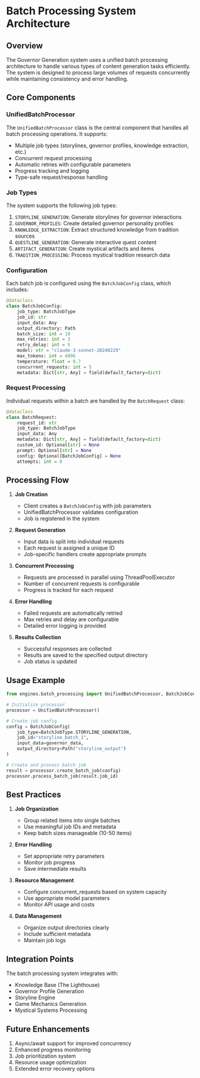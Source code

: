 # Batch Processing System Architecture

## Overview

The Governor Generation system uses a unified batch processing architecture to handle various types of content generation tasks efficiently. The system is designed to process large volumes of requests concurrently while maintaining consistency and error handling.

## Core Components

### UnifiedBatchProcessor

The `UnifiedBatchProcessor` class is the central component that handles all batch processing operations. It supports:

- Multiple job types (storylines, governor profiles, knowledge extraction, etc.)
- Concurrent request processing
- Automatic retries with configurable parameters
- Progress tracking and logging
- Type-safe request/response handling

### Job Types

The system supports the following job types:

1. `STORYLINE_GENERATION`: Generate storylines for governor interactions
2. `GOVERNOR_PROFILES`: Create detailed governor personality profiles
3. `KNOWLEDGE_EXTRACTION`: Extract structured knowledge from tradition sources
4. `QUESTLINE_GENERATION`: Generate interactive quest content
5. `ARTIFACT_GENERATION`: Create mystical artifacts and items
6. `TRADITION_PROCESSING`: Process mystical tradition research data

### Configuration

Each batch job is configured using the `BatchJobConfig` class, which includes:

```python
@dataclass
class BatchJobConfig:
    job_type: BatchJobType
    job_id: str
    input_data: Any
    output_directory: Path
    batch_size: int = 10
    max_retries: int = 3
    retry_delay: int = 5
    model: str = "claude-3-sonnet-20240229"
    max_tokens: int = 4096
    temperature: float = 0.7
    concurrent_requests: int = 5
    metadata: Dict[str, Any] = field(default_factory=dict)
```

### Request Processing

Individual requests within a batch are handled by the `BatchRequest` class:

```python
@dataclass
class BatchRequest:
    request_id: str
    job_type: BatchJobType
    input_data: Any
    metadata: Dict[str, Any] = field(default_factory=dict)
    custom_id: Optional[str] = None
    prompt: Optional[str] = None
    config: Optional[BatchJobConfig] = None
    attempts: int = 0
```

## Processing Flow

1. **Job Creation**
   - Client creates a `BatchJobConfig` with job parameters
   - UnifiedBatchProcessor validates configuration
   - Job is registered in the system

2. **Request Generation**
   - Input data is split into individual requests
   - Each request is assigned a unique ID
   - Job-specific handlers create appropriate prompts

3. **Concurrent Processing**
   - Requests are processed in parallel using ThreadPoolExecutor
   - Number of concurrent requests is configurable
   - Progress is tracked for each request

4. **Error Handling**
   - Failed requests are automatically retried
   - Max retries and delay are configurable
   - Detailed error logging is provided

5. **Results Collection**
   - Successful responses are collected
   - Results are saved to the specified output directory
   - Job status is updated

## Usage Example

```python
from engines.batch_processing import UnifiedBatchProcessor, BatchJobConfig, BatchJobType

# Initialize processor
processor = UnifiedBatchProcessor()

# Create job config
config = BatchJobConfig(
    job_type=BatchJobType.STORYLINE_GENERATION,
    job_id="storyline_batch_1",
    input_data=governor_data,
    output_directory=Path("storyline_output")
)

# Create and process batch job
result = processor.create_batch_job(config)
processor.process_batch_job(result.job_id)
```

## Best Practices

1. **Job Organization**
   - Group related items into single batches
   - Use meaningful job IDs and metadata
   - Keep batch sizes manageable (10-50 items)

2. **Error Handling**
   - Set appropriate retry parameters
   - Monitor job progress
   - Save intermediate results

3. **Resource Management**
   - Configure concurrent_requests based on system capacity
   - Use appropriate model parameters
   - Monitor API usage and costs

4. **Data Management**
   - Organize output directories clearly
   - Include sufficient metadata
   - Maintain job logs

## Integration Points

The batch processing system integrates with:

- Knowledge Base (The Lighthouse)
- Governor Profile Generation
- Storyline Engine
- Game Mechanics Generation
- Mystical Systems Processing

## Future Enhancements

1. Async/await support for improved concurrency
2. Enhanced progress monitoring
3. Job prioritization system
4. Resource usage optimization
5. Extended error recovery options 